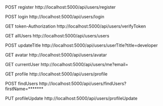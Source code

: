 POST register
http://localhost:5000/api/users/register


POST  login
http://localhost:5000/api/users/login


GET  token-Authorization
http://localhost:5000/api/users/verifyToken


GET  allUsers
http://localhost:5000/api/users/users


POST  updateTitle
http://localhost:5000/api/users/userTitle?title=developer


GET  avatar
http://localhost:5000/api/users/avatar


GET  currentUser
http://localhost:5000/api/users/me?email=


GET  profile
http://localhost:5000/api/users/profile


POST
findUsers
http://localhost:5000/api/users/findUsers?firstName=*******


PUT  profileUpdate
http://localhost:5000/api/users/profileUpdate



